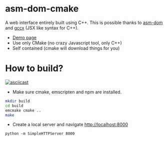 # asm-dom-cmake

A web interface entirely built using C++.
This is possible thanks to [asm-dom](https://github.com/mbasso/asm-dom) and 
[gccx](https://github.com/mbasso/gccx) (JSX like syntax for C++).

* [Demo page](http://arthursonzogni.github.io/asm-dom-cmake/)
* Use only CMake (no crazy Javascript tool, only C++)
* Self contained (cmake will download things for you)

# How to build?

[![asciicast](https://asciinema.org/a/xLGp7D6nkqgCEZoSTM7LdO5QT.svg)](https://asciinema.org/a/xLGp7D6nkqgCEZoSTM7LdO5QT)

* Make sure cmake, emscripten and npm are installed.
~~~bash
mkdir build
cd build
emcmake cmake ..
make
~~~

* Create a local server and navigate [http://localhost:8000](http://localhost:8000)
~~~
python -m SimpleHTTPServer 8000
~~~
